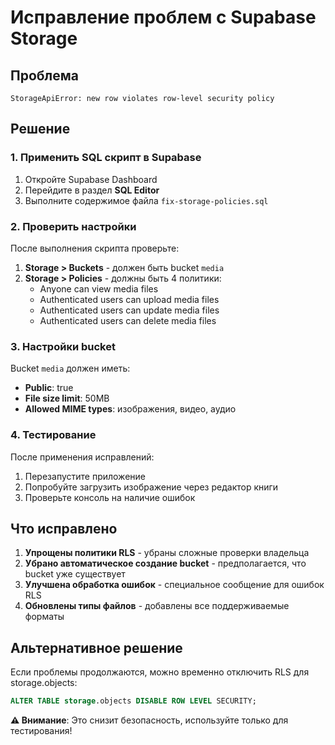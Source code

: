 # Исправление проблем с Supabase Storage

## Проблема
`StorageApiError: new row violates row-level security policy`

## Решение

### 1. Применить SQL скрипт в Supabase

1. Откройте Supabase Dashboard
2. Перейдите в раздел **SQL Editor**
3. Выполните содержимое файла `fix-storage-policies.sql`

### 2. Проверить настройки

После выполнения скрипта проверьте:

1. **Storage > Buckets** - должен быть bucket `media`
2. **Storage > Policies** - должны быть 4 политики:
   - Anyone can view media files
   - Authenticated users can upload media files  
   - Authenticated users can update media files
   - Authenticated users can delete media files

### 3. Настройки bucket

Bucket `media` должен иметь:
- **Public**: true
- **File size limit**: 50MB
- **Allowed MIME types**: изображения, видео, аудио

### 4. Тестирование

После применения исправлений:
1. Перезапустите приложение
2. Попробуйте загрузить изображение через редактор книги
3. Проверьте консоль на наличие ошибок

## Что исправлено

1. **Упрощены политики RLS** - убраны сложные проверки владельца
2. **Убрано автоматическое создание bucket** - предполагается, что bucket уже существует
3. **Улучшена обработка ошибок** - специальное сообщение для ошибок RLS
4. **Обновлены типы файлов** - добавлены все поддерживаемые форматы

## Альтернативное решение

Если проблемы продолжаются, можно временно отключить RLS для storage.objects:

```sql
ALTER TABLE storage.objects DISABLE ROW LEVEL SECURITY;
```

**⚠️ Внимание**: Это снизит безопасность, используйте только для тестирования! 
